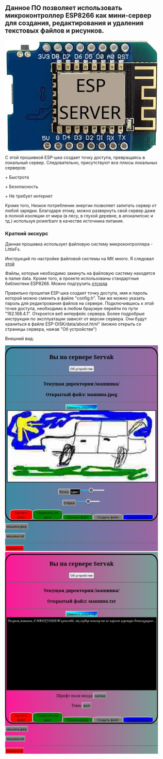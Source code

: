  <h2>Данное ПО позволяет использовать микроконтроллер ESP8266 как мини-сервер для создания, редактирования и удаления текстовых файлов и рисунков.</h2>
 <img src = "images/esp2server.jpg">
С этой прошивкой ESP-шка создает точку доступа, превращаясь в локальный сервер.
Следовательно, присутствуют все плюсы локальных серверов:<p>+ Быстрота</p><p>+ Безопасность</p><p>+ Не требует интернет</p>
Кроме того, Низкое потребление энергии позволяет запитать сервер от любой зарядки.
Благодаря этому, можно развернуть свой сервер даже в полной изоляции от мира (в лесу, в глухой деревне, в апокалипсис и тд.) используя powerbanr в качестве источника питания. 
<h3>Краткий экскурс</h3>
Данная прошивка использует файловую систему микроконтроллера - LittleFs.

Инструкций по настройке файловой системы на МК много. Я следовал [этой][1]

Файлы, которые необходимо закинуть на файловую систему находятся в папке data.
Кроме того, в проекте использованы стандартные библиотеки ESP8266. Можно подгрузить [отсюда][2]

Правильно прошитая ESP-шка создает точку доступа, имя и пароль которой можно сменить в файле "config.h". Там же можно указать пароль для редактрования файлов на сервере. 
Подключившись к этой точке доступа, необходимо в любом браузере перейти по пути "192.168.4.1". 
Откроется веб интерфейс сервера. 
Более подробрые инструкции по эксплуатации зависят от версии сервера. 
Они будут храниться в файле ESP-DISK/data/about.html" (можно открыть со страницы сервера, нажав "Об устройстве")<p> 

Внешний вид:<p>
<img src='images/carTxt.jpg' />
<img src='images/carPic.jpg' />

[1]: https://microcontrollerslab.com/littlefs-introduction-install-esp8266-nodemcu-filesystem-uploader-arduino
[2]: https://github.com/esp8266/Arduino
